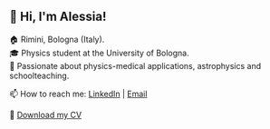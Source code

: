 ## 👋 Hi, I'm Alessia!

🏠 Rimini, Bologna (Italy). <br> 
🎓 Physics student at the University of Bologna. <br> 
🚀 Passionate about physics-medical applications, astrophysics and schoolteaching. <br> 

📫 How to reach me: [LinkedIn](https://www.linkedin.com/in/alessiaciaccia/) | [Email](02alessia02@gmail.com) <br> 

📄 [Download my CV](https://github.com/aleeciacciaa/tua-repo/blob/main/Curriculum.pdf)
